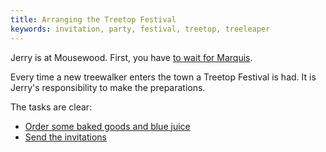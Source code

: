 ```yaml
---
title: Arranging the Treetop Festival
keywords: invitation, party, festival, treetop, treeleaper
---
```


Jerry is at Mousewood. First, you have [to wait for Marquis](005-waiting.md).

Every time a new treewalker enters the town a Treetop Festival is had. It is Jerry's responsibility to make the preparations.

The tasks are clear:
 - [Order some baked goods and blue juice](007-ordering.md)
 - [Send the invitations](008-invitations.md)
